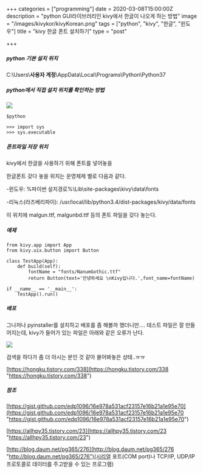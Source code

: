 +++
categories = ["programming"]
date = 2020-03-08T15:00:00Z
description = "python GUI라이브러리인 kivy에서 한글이 나오게 하는 방법"
image = "/images/kivykor/kivyKorean.png"
tags = ["python", "kivy", "한글", "윈도우"]
title = "kivy 한글 폰트 설치하기"
type = "post"

+++
##### python 기본 설치 위치

C:\\Users\\**사용자 계정**\\AppData\\Local\\Programs\\Python\\Python37

##### python에서 직접 설치 위치를 확인하는 방법

![](/images/kivykor/locationCheck.png)

    $python
    
    >>> import sys
    >>> sys.executable

##### 폰트파일 저장 위치

kivy에서 한글을 사용하기 위해 폰트를 넣어놓을

한글폰트 갖다 놓을 위치는 운영체제 별로 다음과 같다.

\-윈도우: %파이썬 설치경로%\\Lib\\site-packages\\kivy\\data\\fonts

\-리눅스(라즈베리파이): /usr/local/lib/python3.4/dist-packages/kivy/data/fonts

이 위치에 malgun.ttf, malgunbd.ttf 등의 폰트 파일을 갖다 놓는다.

##### 예제

    from kivy.app import App
    from kivy.uix.button import Button
    
    class TestApp(App):
        def build(self):
            fontName = "fonts/NanumGothic.ttf"
            return Button(text='안녕하세요 \nKivy입니다.',font_name=fontName)
    
    if __name__ == '__main__':
        TestApp().run()

##### 배포

그나저나 pyinstaller를 설치하고 배포를 좀 해볼까 했더니만.... 테스트 파일은 잘 만들어지는데, kivy가 들어가 있는 파일은 아래와 같은 오류가 난다.

![](/images/kivykor/disterror.png)

검색을 하다가 좀 더 아시는 분인 것 같아 물어봐놓은 상태..ㅠㅠ

[https://hongku.tistory.com/338](https://hongku.tistory.com/338 "https://hongku.tistory.com/338")

##### 참조

[https://gist.github.com/edp1096/16e978a531acf23157e16b21a1e95e70](https://gist.github.com/edp1096/16e978a531acf23157e16b21a1e95e70 "https://gist.github.com/edp1096/16e978a531acf23157e16b21a1e95e70")

[https://allhpy35.tistory.com/23](https://allhpy35.tistory.com/23 "https://allhpy35.tistory.com/23")

[http://blog.daum.net/pg365/276](http://blog.daum.net/pg365/276 "http://blog.daum.net/pg365/276")(시리얼 포트(COM port)나 TCP/IP, UDP/IP 프로토콜로 데이터를 주고받을 수 있는 프로그램)
